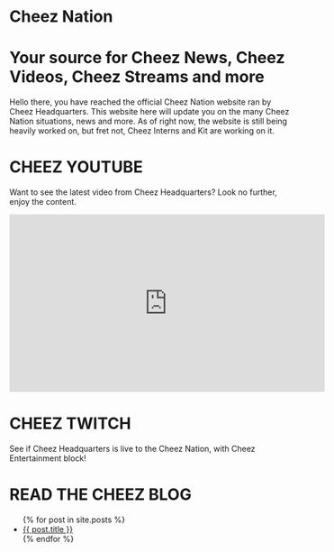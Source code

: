 # Cheez Nation
# Your source for Cheez News, Cheez Videos, Cheez Streams and more


Hello there, you have reached the official Cheez Nation website ran by Cheez Headquarters. This website here will update you on the many Cheez Nation situations, news and more.
As of right now, the website is still being heavily worked on, but fret not, Cheez Interns and Kit are working on it.



# CHEEZ YOUTUBE 

Want to see the latest video from Cheez Headquarters? Look no further, enjoy the content.

<iframe width="560" height="315" src="https://www.youtube.com/embed/cr-S8nJHWyg?si=uUhkUo2C4haw9DDl" title="YouTube video player" frameborder="0" allow="accelerometer; autoplay; clipboard-write; encrypted-media; gyroscope; picture-in-picture; web-share" referrerpolicy="strict-origin-when-cross-origin" allowfullscreen></iframe>

# CHEEZ TWITCH

See if Cheez Headquarters is live to the Cheez Nation, with Cheez Entertainment block!

<script src= "https://player.twitch.tv/js/embed/v1.js"></script>
<div id="gongle"></div>
<script type="text/javascript">
  var options = {
    width: 560,
    height: 315,
    channel: "cheeznationblehh",
    // only needed if your site is also embedded on embed.example.com and othersite.example.com
    parent: ["cheeznation.cfd", "cheeznation.github.io"]
  };
  var player = new Twitch.Player("gongle", options);
  player.setVolume(0.5);
</script>

# READ THE CHEEZ BLOG

<ul>
  {% for post in site.posts %}
    <li>
      <a href="{{ post.url }}">{{ post.title }}</a>
    </li>
  {% endfor %}
</ul>
